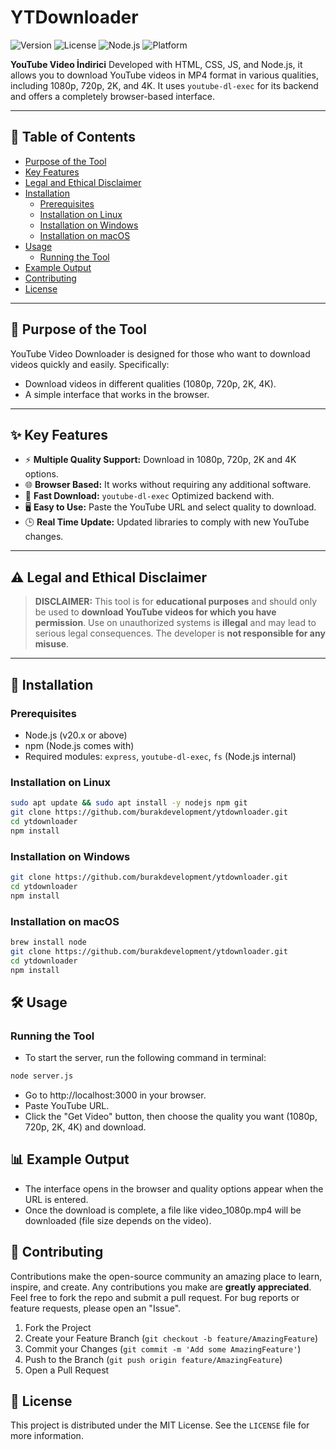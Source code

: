 # YTDownloader

![Version](https://img.shields.io/badge/version-v1.0-red.svg) ![License](https://img.shields.io/badge/license-MIT-black.svg) ![Node.js](https://img.shields.io/badge/node.js-v20+-green.svg) ![Platform](https://img.shields.io/badge/platform-Linux%20|%20Windows%20|%20macOS-orange.svg)

**YouTube Video İndirici** Developed with HTML, CSS, JS, and Node.js, it allows you to download YouTube videos in MP4 format in various qualities, including 1080p, 720p, 2K, and 4K. It uses `youtube-dl-exec` for its backend and offers a completely browser-based interface.

---

## 📑 Table of Contents
- [Purpose of the Tool](#-purpose-of-the-tool)
- [Key Features](#-key-features)
- [Legal and Ethical Disclaimer](#️-legal-and-ethical-disclaimer)
- [Installation](#-installation)
  - [Prerequisites](#prerequisites)
  - [Installation on Linux](#installation-on-linux)
  - [Installation on Windows](#installation-on-windows)
  - [Installation on macOS](#installation-on-macos)
- [Usage](#️-usage)
  - [Running the Tool](#running-the-tool)
- [Example Output](#example-output)
- [Contributing](#-contributing)
- [License](#-license)

---

## 🎯 Purpose of the Tool
YouTube Video Downloader is designed for those who want to download videos quickly and easily. Specifically:
- Download videos in different qualities (1080p, 720p, 2K, 4K).
- A simple interface that works in the browser.

---

## ✨ Key Features
- ⚡ **Multiple Quality Support:** Download in 1080p, 720p, 2K and 4K options.
- 🌐 **Browser Based:** It works without requiring any additional software.
- 💾 **Fast Download:** `youtube-dl-exec` Optimized backend with.
- 🖥️ **Easy to Use:** Paste the YouTube URL and select quality to download.
- 🕒 **Real Time Update:** Updated libraries to comply with new YouTube changes.

---

## ⚠️ Legal and Ethical Disclaimer
> **DISCLAIMER:** This tool is for **educational purposes** and should only be used to **download YouTube videos for which you have permission**. Use on unauthorized systems is **illegal** and may lead to serious legal consequences. The developer is **not responsible for any misuse**.

---

## 🚀 Installation

### Prerequisites
- Node.js (v20.x or above)
- npm (Node.js comes with)
- Required modules: `express`, `youtube-dl-exec`, `fs` (Node.js internal)

### Installation on Linux
```bash
sudo apt update && sudo apt install -y nodejs npm git
git clone https://github.com/burakdevelopment/ytdownloader.git
cd ytdownloader
npm install
```

### Installation on Windows
```bash
git clone https://github.com/burakdevelopment/ytdownloader.git
cd ytdownloader
npm install
```

### Installation on macOS
```bash
brew install node
git clone https://github.com/burakdevelopment/ytdownloader.git
cd ytdownloader
npm install
```

## 🛠️ Usage

### Running the Tool
- To start the server, run the following command in terminal:
```bash
node server.js
```

- Go to http://localhost:3000 in your browser.
- Paste YouTube URL.
- Click the "Get Video" button, then choose the quality you want (1080p, 720p, 2K, 4K) and download.

## 📊 Example Output

- The interface opens in the browser and quality options appear when the URL is entered.
- Once the download is complete, a file like video_1080p.mp4 will be downloaded (file size depends on the video).

## 🤝 Contributing
Contributions make the open-source community an amazing place to learn, inspire, and create. Any contributions you make are **greatly appreciated**. Feel free to fork the repo and submit a pull request. For bug reports or feature requests, please open an "Issue".

1. Fork the Project
2. Create your Feature Branch (`git checkout -b feature/AmazingFeature`)
3. Commit your Changes (`git commit -m 'Add some AmazingFeature'`)
4. Push to the Branch (`git push origin feature/AmazingFeature`)
5. Open a Pull Request

## 📜 License
This project is distributed under the MIT License. See the `LICENSE` file for more information.
